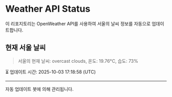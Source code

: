 
# Weather API Status

이 리포지토리는 OpenWeather API를 사용하여 서울의 날씨 정보를 자동으로 업데이트합니다.

## 현재 서울 날씨
> 서울의 현재 날씨: overcast clouds, 온도: 19.76°C, 습도: 73%

⏳ 업데이트 시간: 2025-10-03 17:18:58 (UTC)

---
자동 업데이트 봇에 의해 관리됩니다.
